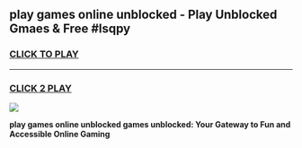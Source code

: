 
## play games online unblocked - Play Unblocked Gmaes & Free #lsqpy
<h3>
<a href="https://news.freeplayer.one?title=play_games_online_unblocked&ref=24F">CLICK TO PLAY</a></h3>
<hr>

<h3>
<a href="https://news.freeplayer.one?title=play_games_online_unblocked&ref=24F">CLICK 2 PLAY</a>
  
</h3>

<a href="https://news.freeplayer.one?title=play_games_online_unblocked&ref=24F/"><img src="https://clearcache.store/games.png"></a>


**play games online unblocked games unblocked: Your Gateway to Fun and Accessible Online Gaming**
